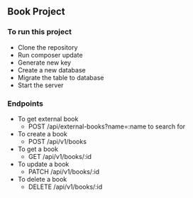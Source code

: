 ## Book Project

### To run this project
- Clone the repository
- Run composer update
- Generate new key
- Create a new database
- Migrate the table to database
- Start the server

### Endpoints
- To get external book
    - POST /api/external-books?name=:name to search for
- To create a book
    - POST /api/v1/books
- To get a book
    - GET /api/v1/books/:id
- To update a book
    - PATCH /api/v1/books/:id
- To delete a book
    - DELETE /api/v1/books/:id